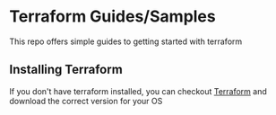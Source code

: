 # Terraform Guides/Samples

This repo offers simple guides to getting started with terraform

## Installing Terraform

If you don't have terraform installed, you can checkout [Terraform](https://developer.hashicorp.com/terraform/downloads) and download the correct version for your OS
